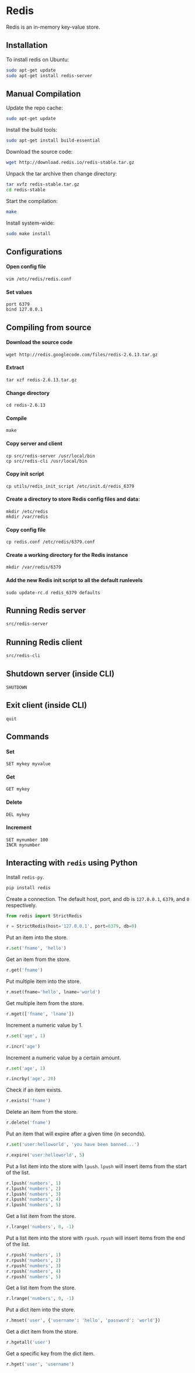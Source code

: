 Redis
=====

Redis is an in-memory key-value store.


Installation
--------------------------------------------------

To install redis on Ubuntu:

```bash
sudo apt-get update
sudo apt-get install redis-server
```


Manual Compilation
--------------------------------------------------

Update the repo cache:

```bash
sudo apt-get update
```

Install the build tools:

```bash
sudo apt-get install build-essential
```

Download the source code:

```bash
wget http://download.redis.io/redis-stable.tar.gz
```

Unpack the tar archive then change directory:

```bash
tar xvfz redis-stable.tar.gz
cd redis-stable
```

Start the compilation:

```bash
make
```

Install system-wide:

```bash
sudo make install
```


Configurations
--------------------------------------------------

#### Open config file
`vim /etc/redis/redis.conf`

#### Set values
    port 6379
    bind 127.0.0.1


Compiling from source
--------------------------------------------------

#### Download the source code
`wget http://redis.googlecode.com/files/redis-2.6.13.tar.gz`

#### Extract
`tar xzf redis-2.6.13.tar.gz`

#### Change directory
`cd redis-2.6.13`

#### Compile
`make`

#### Copy server and client
    cp src/redis-server /usr/local/bin
    cp src/redis-cli /usr/local/bin

#### Copy init script
`cp utils/redis_init_script /etc/init.d/redis_6379`

#### Create a directory to store Redis config files and data:
    mkdir /etc/redis
    mkdir /var/redis

#### Copy config file
`cp redis.conf /etc/redis/6379.conf`

#### Create a working directory for the Redis instance
`mkdir /var/redis/6379`

#### Add the new Redis init script to all the default runlevels
`sudo update-rc.d redis_6379 defaults`


Running Redis server
--------------------------------------------------

```bash
src/redis-server
```


Running Redis client
--------------------------------------------------

```bash
src/redis-cli
````


Shutdown server (inside CLI)
--------------------------------------------------

```
SHUTDOWN
```


Exit client (inside CLI)
--------------------------------------------------

```
quit
```


Commands
--------------------------------------------------

#### Set
`SET mykey myvalue`

#### Get
`GET mykey`

#### Delete
`DEL mykey`

#### Increment
    SET mynumber 100
    INCR mynumber


Interacting with `redis` using Python
--------------------------------------------------

Install `redis-py`.

```bash
pip install redis
```

Create a connection. The default host, port, and db is `127.0.0.1`, `6379`, and `0` respectively.

```python
from redis import StrictRedis

r = StrictRedis(host='127.0.0.1', port=6379, db=0)
```

Put an item into the store.

```python
r.set('fname', 'hello')
```

Get an item from the store.

```python
r.get('fname')
```

Put multiple item into the store.

```python
r.mset(fname='hello', lname='world')
```

Get multiple item from the store.

```python
r.mget(['fname', 'lname'])
```

Increment a numeric value by 1.

```python
r.set('age', 1)

r.incr('age')
```

Increment a numeric value by a certain amount.

```python
r.set('age', 1)

r.incrby('age', 20)
```

Check if an item exists.

```python
r.exists('fname')
```

Delete an item from the store.

```python
r.delete('fname')
```

Put an item that will expire after a given time (in seconds).

```python
r.set('user:helloworld', 'you have been banned...')

r.expire('user:helloworld', 5)
```

Put a list item into the store with `lpush`. `lpush` will insert items from the start of the list.

```python
r.lpush('numbers', 1)
r.lpush('numbers', 2)
r.lpush('numbers', 3)
r.lpush('numbers', 4)
r.lpush('numbers', 5)
```

Get a list item from the store.

```python
r.lrange('numbers', 0, -1)
```

Put a list item into the store with `rpush`. `rpush` will insert items from the end of the list.

```python
r.rpush('numbers', 1)
r.rpush('numbers', 2)
r.rpush('numbers', 3)
r.rpush('numbers', 4)
r.rpush('numbers', 5)
```

Get a list item from the store.

```python
r.lrange('numbers', 0, -1)
```

Put a dict item into the store.

```python
r.hmset('user', {'username': 'hello', 'password': 'world'})
```

Get a dict item from the store.

```python
r.hgetall('user')
```

Get a specific key from the dict item.

```python
r.hget('user', 'username')
```